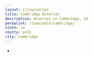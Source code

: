 ```yaml
---
layout: citywineries
title: Cambridge Wineries
description: Wineries in Cambridge, IA
permalink: /iowa/polk/cambridge/
state: ia
county: polk
city: cambridge
---
```

-
